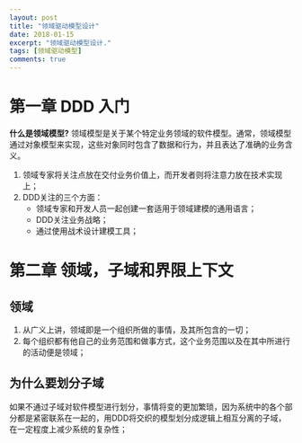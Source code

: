 ```yaml
---
layout: post
title: "领域驱动模型设计"
date: 2018-01-15
excerpt: "领域驱动模型设计."
tags: [领域驱动模型]
comments: true
---
```

# 第一章 DDD 入门
**什么是领域模型?**
领域模型是关于某个特定业务领域的软件模型。通常，领域模型通过对象模型来实现，这些对象同时包含了数据和行为，并且表达了准确的业务含义。
1. 领域专家将关注点放在交付业务价值上，而开发者则将注意力放在技术实现上；
1. DDD关注的三个方面：
   + 领域专家和开发人员一起创建一套适用于领域建模的通用语言；
   + DDD关注业务战略；
   + 通过使用战术设计建模工具；
# 第二章 领域，子域和界限上下文
## 领域
1. 从广义上讲，领域即是一个组织所做的事情，及其所包含的一切；
2. 每个组织都有他自己的业务范围和做事方式，这个业务范围以及在其中所进行的活动便是领域；
## 为什么要划分子域
如果不通过子域对软件模型进行划分，事情将变的更加繁琐，因为系统中的各个部分都是紧密联系在一起的，用DDD将交织的模型划分成逻辑上相互分离的子域，在一定程度上减少系统的复杂性；
